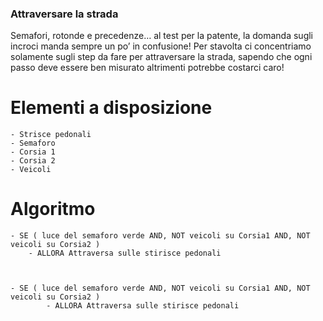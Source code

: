 ### Attraversare la strada

Semafori, rotonde e precedenze… al test per la patente, la domanda sugli incroci manda sempre un po’ in confusione! Per stavolta ci concentriamo solamente sugli step da fare per attraversare la strada, sapendo che ogni passo deve essere ben misurato altrimenti potrebbe costarci caro!

# Elementi a disposizione

    - Strisce pedonali
    - Semaforo
    - Corsia 1
    - Corsia 2
    - Veicoli

# Algoritmo

    - SE ( luce del semaforo verde AND, NOT veicoli su Corsia1 AND, NOT veicoli su Corsia2 )
        - ALLORA Attraversa sulle stirisce pedonali



    - SE ( luce del semaforo verde AND, NOT veicoli su Corsia1 AND, NOT veicoli su Corsia2 )
            - ALLORA Attraversa sulle stirisce pedonali

